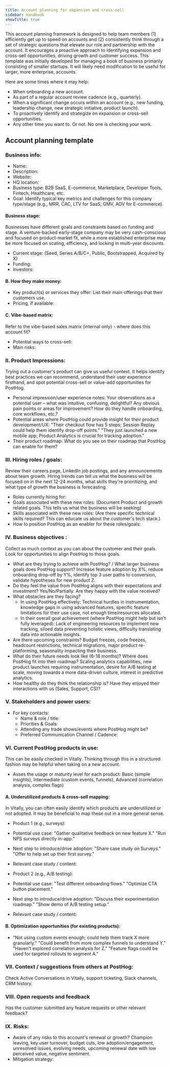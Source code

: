```yaml
---
title: Account planning for expansion and cross-sell
sidebar: Handbook
showTitle: true
---
```

This account planning framework is designed to help team members (1) efficiently get up to speed on accounts and (2) consistently think through a set of strategic questions that elevate our role and partnership with the account. It encourages a proactive approach to identifying expansion and cross-sell opportunities, driving growth and customer success. This template was initially developed for managing a book of business primarily consisting of smaller startups. It will likely need modification to be useful for larger, more enterprise, accounts.

Here are some times where it may help:
- When onboarding a new account.
- As part of a regular account review cadence (e.g., quarterly).
- When a significant change occurs within an account (e.g., new funding, leadership change, new strategic initiative, product launch).
- To proactively identify and strategize on expansion or cross-sell opportunities.
- Any other time you want to. Or not. No one is checking your work.
## Account planning template

### Business info:

- Name:
- Description:
- Website: 
- HQ location:    
- Business type: B2B SaaS, E-commerce, Marketplace, Developer Tools, Fintech, Healthcare, etc.
- Goal: Identify typical key metrics and challenges for this company type/stage (e.g., MRR, CAC, LTV for SaaS; GMV, AOV for E-commerce).

#### Business stage:

Businesses have different goals and constraints based on funding and stage. A venture-backed early-stage company may be very cash-conscious and focused on product-market fit, while a more established enterprise may be more focused on scaling, efficiency, and locking in multi-year discounts.

- Current stage: (Seed, Series A/B/C+, Public, Bootstrapped, Acquired by X)
- Funding:
- Investors: 
#### B. How they make money:

- Key product(s) or services they offer: List their main offerings that their customers use.
- Pricing, if available:

#### C. Vibe-based matrix:

Refer to the vibe-based sales matrix (internal only) - where does this account fit?

- Potential ways to cross-sell:
- Main risks:

### II. Product Impressions:

Trying out a customer's product can give us useful context. It helps identify best practices we can recommend, understand their user experience firsthand, and spot potential cross-sell or value-add opportunities for PostHog.

- Personal impression/user experience notes: Your observations as a potential user – what was intuitive, confusing, delightful? Any obvious pain points or areas for improvement? How do they handle onboarding, core workflows, etc.?
- Potential areas where PostHog could provide insight for their product development/UX: "Their checkout flow has 5 steps; Session Replay could help them identify drop-off points." "They just launched a new mobile app; Product Analytics is crucial for tracking adoption."
- Their product roadmap: What do you see on their roadmap that PostHog can enable for them?

### III. Hiring roles / goals:

Review their careers page, LinkedIn job postings, and any announcements about team growth. Hiring trends can tell us what the business will be focused on in the next 12-24 months, what skills they're prioritizing, and what type of growth the business is forecasting.  
  
- Roles currently hiring for: 
- Goals associated with these new roles: (Document Product and growth related goals. This tells us what the business will be seeking)
- Skills associated with these new roles: (Are there specific technical skills required? This can educate us about the customer's tech stack.)
- How to position PostHog as an enabler for these roles/goals: 

### IV. Business objectives :

Collect as much context as you can about the customer and their goals. Look for opportunities to align PostHog to those goals.

- What are they trying to achieve with PostHog? / What larger business goals does PostHog support? Increase feature adoption by X%, reduce onboarding drop-off by Y%, identify top 3 user paths to conversion, validate hypotheses for new product Z.
- Do they feel the value from PostHog aligns with their expectations and investment? Yes/No/Partially. Are they happy with the value received?
- What obstacles are they facing?
	- In using PostHog effectively: Technical hurdles in instrumentation, knowledge gaps in using advanced features, specific feature limitations for their use case, not enough time/resources allocated.
	- In their overall goal achievement (where PostHog might help but isn't fully leveraged): Lack of engineering resources to implement new tracking, siloed data preventing holistic views, difficulty translating data into actionable insights.
- Are there upcoming constraints? Budget freezes, code freezes, headcount restrictions, technical migrations, major product re-platforming, seasonality impacting their business.
- What do their future needs look like (6-18 months)? Where does PostHog fit into their roadmap? Scaling analytics capabilities, new product launches requiring instrumentation, desire for A/B testing at scale, moving towards a more data-driven culture, interest in predictive analytics.
- How healthy do they think the relationship is? Have they enjoyed their interactions with us (Sales, Support, CS)?     

### V. Stakeholders and power users:

- For key contacts:
	- Name & role / title:
	- Priorities & Goals: 
	- Attending any trade shows/events where PostHog might be? 
	- Preferred Communication Channel / Cadence:

### VI. Current PostHog products in use:

This can be easily checked in Vitally. Thinking through this in a structured fashion may be helpful when taking on a new account.

- Asses the usage or maturity level for each product: Basic (simple insights), Intermediate (custom events, funnels), Advanced (correlation analysis, complex flags)    

#### A. Underutilized products & cross-sell mapping:

In Vitally, you can often easily identify which products are underutilized or not adopted. It may be beneficial to map these out in a more general sense.

- Product 1 (e.g., surveys):
- Potential use case: "Gather qualitative feedback on new feature X." "Run NPS surveys directly in-app."
- Next step to introduce/drive adoption: "Share case study on Surveys." "Offer to help set up their first survey."
- Relevant case study / content:

- Product 2 (e.g., A/B testing):
- Potential use case: "Test different onboarding flows." "Optimize CTA button placement."
- Next step to introduce/drive adoption: "Discuss their experimentation roadmap." "Show demo of A/B testing setup."
- Relevant case study / content:

#### B. Optimization opportunities (for existing products):

- "Not using custom events enough; could help them track X more granularly." "Could benefit from more complex funnels to understand Y." "Haven't explored correlation analysis for Z." "Feature flags could be used for targeted rollouts to segment A."

### VII. Context / suggestions from others at PostHog:

Check Active Conversations in Vitally, support ticketing, Slack channels, CRM history.  

### VIII. Open requests and feedback

Has the customer submitted any feature requests or other relevant feedback?

### IX. Risks:

- Aware of any risks to this account's renewal or growth? Champion leaving, key user turnover, budget cuts, low adoption/engagement, unresolved issues, evolving needs, upcoming renewal date with low perceived value, negative sentiment.
- Mitigation strategy:
